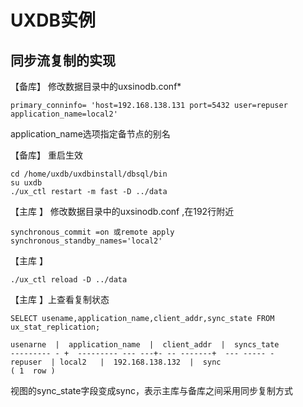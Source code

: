 # UXDB实例

## 同步流复制的实现


【备库】 修改数据目录中的uxsinodb.conf*

```
primary_conninfo= 'host=192.168.138.131 port=5432 user=repuser application_name=local2' 
```

application_name选项指定备节点的别名

【备库】 重启生效

```
cd /home/uxdb/uxdbinstall/dbsql/bin
su uxdb
./ux_ctl restart -m fast -D ../data
```

【主库 】 修改数据目录中的uxsinodb.conf  ,在192行附近

```
synchronous_commit =on 或remote apply 
synchronous_standby_names='local2'
```

【主库 】

```
./ux_ctl reload -D ../data
```

【主库 】上查看复制状态

```
SELECT usename,application_name,client_addr,sync_state FROM ux_stat_replication;

usenarne  |  application_name  |  client_addr  |  syncs_tate 
--------- - +  --------- --- ---+- -- -------+  --- ----- -
repuser  | local2	|  192.168.138.132  |  sync 
( 1  row ) 
```

视图的sync_state字段变成sync，表示主库与备库之间采用同步复制方式

